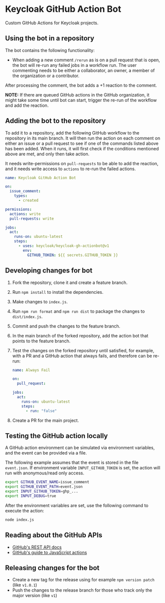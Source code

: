 # Keycloak GitHub Action Bot

Custom GitHub Actions for Keycloak projects.

## Using the bot in a repository

The bot contains the following functionality:

- When adding a new comment `/rerun` as is on a pull request that is open, the bot will re-run any failed jobs in a workflow run.
  The user commenting needs to be either a collaborator, an owner, a member of the organization or a contributor.

After processing the comment, the bot adds a +1 reaction to the comment.

**NOTE:** If there are queued GitHub actions in the GitHub organization, it might take some time until bot can start, trigger the re-run of the workflow and add the reaction.

## Adding the bot to the repository

To add it to a repository, add the following GitHub workflow to the repository in its main branch.
It will then run the action on each comment on either an issue or a pull request to see if one of the commands listed above has been added.
When it runs, it will first check if the conditions mentioned above are met, and only then take action.

It needs write-permissions on `pull-requests` to be able to add the reaction, and it needs write access to `actions` to re-run the failed actions.

```yaml
name: Keycloak GitHub Action Bot

on:
  issue_comment:
    types:
      - created

permissions:
  actions: write
  pull-requests: write

jobs:
  act:
    runs-on: ubuntu-latest
    steps:
      - uses: keycloak/keycloak-gh-actionbot@v1
        env:
          GITHUB_TOKEN: ${{ secrets.GITHUB_TOKEN }}
```

## Developing changes for bot

1. Fork the repository, clone it and create a feature branch.
2. Run `npm install` to install the dependencies.
3. Make changes to `index.js`.
4. Run `npm run format` and `npm run dist` to package the changes to `dist/index.js`.
5. Commit and push the changes to the feature branch.
6. In the main branch of the forked repository, add the action bot that points to the feature branch.
7. Test the changes on the forked repository until satisfied, for example, with a PR and a GitHub action that always fails, and therefore can be re-run:

   ```yaml
   name: Always Fail

   on:
     pull_request:

   jobs:
     act:
       runs-on: ubuntu-latest
       steps:
         - run: "false"
   ```

8. Create a PR for the main project.

## Testing the GitHub action locally

A GitHub action environment can be simulated via environment variables, and the event can be provided via a file.

The following example assumes that the event is stored in the file `event.json`.
If environment variable `INPUT_GITHUB_TOKEN` is set, the action will run with anonymous/read only access.

```bash
export GITHUB_EVENT_NAME=issue_comment
export GITHUB_EVENT_PATH=event.json
export INPUT_GITHUB_TOKEN=ghp_...
export INPUT_DEBUG=true
```

After the environment variables are set, use the following command to execute the action:

```bash
node index.js
```

## Reading about the GitHub APIs

- [GitHub's REST API docs](https://docs.github.com/en/rest)
- [GitHub's guide to JavaScript actions](https://docs.github.com/en/actions/creating-actions/creating-a-javascript-action)

## Releasing changes for the bot

- Create a new tag for the release using for example `npm version patch` (like `v1.0.1`)
- Push the changes to the release branch for those who track only the major version (like `v1`)

